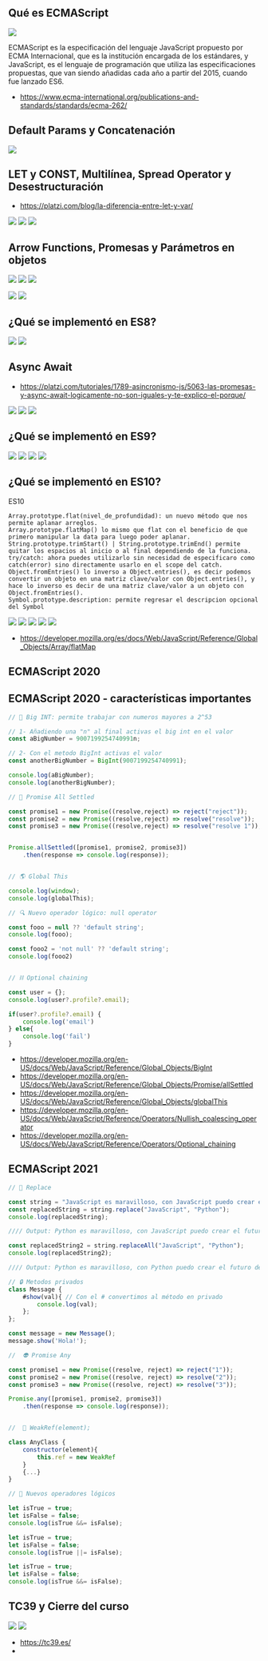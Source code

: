 ## Qué es ECMAScript

![](https://static.platzi.com/media/user_upload/Ecmascript-1-fed823a0-1c2e-47e1-86db-1415e9b5cf59.jpg)

ECMAScript es la especificación del lenguaje JavaScript propuesto por ECMA Internacional, que es la institución encargada de los estándares, y JavaScript, es el lenguaje de programación que utiliza las especificaciones propuestas, que van siendo añadidas cada año a partir del 2015, cuando fue lanzado ES6.
* https://www.ecma-international.org/publications-and-standards/standards/ecma-262/

## Default Params y Concatenación

![](https://static.platzi.com/media/user_upload/concatenar-114428ac-0a8f-4b62-873f-c56150d36e39.jpg)

## LET y CONST, Multilínea, Spread Operator y Desestructuración
* https://platzi.com/blog/la-diferencia-entre-let-y-var/

![](https://static.platzi.com/media/user_upload/const-vs-let-vs-var-f3270d36-0e39-4e0d-8ed1-2681991b84b2.jpg)
![](https://static.platzi.com/media/user_upload/clase3-f6295861-ee62-441c-9e2c-a77ce80e138c.jpg)
![](https://static.platzi.com/media/user_upload/screencapture-notion-so-LET-y-CONST-Multil-nea-Spread-Operator-y-Desestructuraci-n-bb6819677ce141b5a7579db302fb0369-2020-07-19-00_18_54-aacaa34f-f167-4bbe-9e3a-06a3f5b5df55.jpg)

## Arrow Functions, Promesas y Parámetros en objetos

![](https://static.platzi.com/media/user_upload/promesas%20y%20arrow-1c9f187c-8225-407b-955c-8ddcf7c55e1a.jpg)
![](https://static.platzi.com/media/user_upload/clase4-672ff552-c1f4-480c-b72e-72a5ec231146.jpg)
![](https://static.platzi.com/media/user_upload/screencapture-notion-so-Arrow-Functions-Promesas-y-Par-metros-en-objetos-7888048977474e55bb31b693523aaef9-2020-07-19-04_31_17-aa5bd09b-03de-411c-85fd-477629c1d153.jpg)

![](https://static.platzi.com/media/user_upload/Captura%20de%20Pantalla%202021-12-31%20a%20la%28s%29%2017.01.29-178ff2d6-0f7c-4b13-a8b1-fda33e4d4078.jpg)
![](https://static.platzi.com/media/user_upload/Captura%20de%20Pantalla%202021-12-31%20a%20la%28s%29%2017.02.01-4deba3a3-d486-4d45-93db-20700c1c0daf.jpg)

## ¿Qué se implementó en ES8?

![](https://static.platzi.com/media/user_upload/es8-ecebde83-3dfb-463d-bc7b-634fdfd3db7c.jpg)
![](https://static.platzi.com/media/user_upload/screencapture-notion-so-ES8-a9139c36e71c493c83c8dc39a46068b4-2020-07-20-02_11_38-5eca0fac-491d-481b-8f9f-17ddd27c3448.jpg)

## Async Await

* https://platzi.com/tutoriales/1789-asincronismo-js/5063-las-promesas-y-async-await-logicamente-no-son-iguales-y-te-explico-el-porque/

![](https://static.platzi.com/media/user_upload/code-4f79f5be-29ee-4aaa-811d-f979f7775e36.jpg)
![](https://static.platzi.com/media/user_upload/async-d87698c4-3ec4-4641-a7f8-c34226eae456.jpg)
![](https://static.platzi.com/media/user_upload/screencapture-notion-so-ES8-a9139c36e71c493c83c8dc39a46068b4-2020-07-20-02_40_57-3d9252cd-b733-4168-9ada-9af2cf213c66.jpg)

## ¿Qué se implementó en ES9?
![](https://static.platzi.com/media/user_upload/es9-123c47e0-2616-4c47-a9ae-667a7c16edb1.jpg)
![](https://static.platzi.com/media/user_upload/screencapture-notion-so-ES9-dbfdb7d8eb824cebb9c2c0422a30348e-2020-07-20-04_39_25-0e351bec-ce78-4c39-b9cd-08f90b1e3b5e.jpg)
![](https://static.platzi.com/media/user_upload/factura-2430c226-66d6-4696-883e-0679a7137463.jpg)
![](https://static.platzi.com/media/user_upload/C9-67833877-400f-4020-ac32-7116c4d1b84a.jpg)

## ¿Qué se implementó en ES10?

ES10

    Array.prototype.flat(nivel_de_profundidad): un nuevo método que nos permite aplanar arreglos.
    Array.prototype.flatMap() lo mismo que flat con el beneficio de que primero manipular la data para luego poder aplanar.
    String.prototype.trimStart() | String.prototype.trimEnd() permite quitar los espacios al inicio o al final dependiendo de la funciona.
    try/catch: ahora puedes utilizarlo sin necesidad de especificaro como catch(error) sino directamente usarlo en el scope del catch.
    Object.fromEntries() lo inverso a Object.entries(), es decir podemos convertir un objeto en una matriz clave/valor con Object.entries(), y hace lo inverso es decir de una matriz clave/valor a un objeto con Object.fromEntries().
    Symbol.prototype.description: permite regresar el descripcion opcional del Symbol
    
![](https://static.platzi.com/media/user_upload/es10-7c43b7ce-f0e5-4a94-a741-ea31d46b8eb8.jpg)
![](https://static.platzi.com/media/user_upload/screencapture-notion-so-ES10-9df22aa9e2d342abba574bf2843200aa-2020-07-20-05_09_26-3171599f-85f7-46e6-a9b6-4391905617b9.jpg)
![](https://static.platzi.com/media/user_upload/10-1-es10-array-flat-3d622513-0efb-4bcb-a521-f0970c3239f5.jpg)
![](https://static.platzi.com/media/user_upload/10-2-es10-array-flatMap-1892b42d-a1c1-4e96-8381-4acf7d54e5d9.jpg)
![](https://static.platzi.com/media/user_upload/10-2-es10-array-flatMap-resultado-0bd6fd1b-4e01-40e8-a4a5-feaed3663d0f.jpg)

* https://developer.mozilla.org/es/docs/Web/JavaScript/Reference/Global_Objects/Array/flatMap

## ECMAScript 2020

## ECMAScript 2020 - características importantes

```js
// 🔢 Big INT: permite trabajar con numeros mayores a 2^53

// 1- Añadiendo una "n" al final activas el big int en el valor
const aBigNumber = 9007199254740991n;

// 2- Con el metodo BigInt activas el valor
const anotherBigNumber = BigInt(9007199254740991);

console.log(aBigNumber);
console.log(anotherBigNumber);

// 🤝 Promise All Settled

const promise1 = new Promise((resolve,reject) => reject("reject"));
const promise2 = new Promise((resolve,reject) => resolve("resolve"));
const promise3 = new Promise((resolve,reject) => resolve("resolve 1"));


Promise.allSettled([promise1, promise2, promise3])
    .then(response => console.log(response));


// 🌎 Global This

console.log(window);
console.log(globalThis);

// 🔍 Nuevo operador lógico: null operator

const fooo = null ?? 'default string';
console.log(fooo);

const fooo2 = 'not null' ?? 'default string';
console.log(fooo2)


// ⛓ Optional chaining

const user = {};
console.log(user?.profile?.email);

if(user?.profile?.email) {
    console.log('email')
} else{
    console.log('fail')
}
```

* https://developer.mozilla.org/en-US/docs/Web/JavaScript/Reference/Global_Objects/BigInt
* https://developer.mozilla.org/en-US/docs/Web/JavaScript/Reference/Global_Objects/Promise/allSettled
* https://developer.mozilla.org/en-US/docs/Web/JavaScript/Reference/Global_Objects/globalThis
* https://developer.mozilla.org/en-US/docs/Web/JavaScript/Reference/Operators/Nullish_coalescing_operator
* https://developer.mozilla.org/en-US/docs/Web/JavaScript/Reference/Operators/Optional_chaining

## ECMAScript 2021

```js
// 🧯 Replace

const string = "JavaScript es maravilloso, con JavaScript puedo crear el futuro de la web.";
const replacedString = string.replace("JavaScript", "Python");
console.log(replacedString);

//// Output: Python es maravilloso, con JavaScript puedo crear el futuro de la web.

const replacedString2 = string.replaceAll("JavaScript", "Python");
console.log(replacedString2);

//// Output: Python es maravilloso, con Python puedo crear el futuro de la web.

// 🔒 Metodos privados
class Message {
    #show(val){ // Con el # convertimos al método en privado
        console.log(val);
    };
};

const message = new Message();
message.show('Hola!');

//  👽 Promise Any

const promise1 = new Promise((resolve, reject) => reject("1"));
const promise2 = new Promise((resolve, reject) => resolve("2"));
const promise3 = new Promise((resolve, reject) => resolve("3"));

Promise.any([promise1, promise2, promise3])
    .then(response => console.log(response));


//  🦴 WeakRef(element);

class AnyClass {
    constructor(element){
        this.ref = new WeakRef
    }
    {...}
}

// 🧪 Nuevos operadores lógicos

let isTrue = true;
let isFalse = false;
console.log(isTrue &&= isFalse);

let isTrue = true;
let isFalse = false;
console.log(isTrue ||= isFalse);

let isTrue = true;
let isFalse = false;
console.log(isTrue &&= isFalse);
```

## TC39 y Cierre del curso

![](https://static.platzi.com/media/user_upload/IMG_D9D082386FA8-1-4d43d884-0cfd-4645-9cf4-d6c030985704.jpg)
![](https://static.platzi.com/media/user_upload/JavaScript%20ECMA-cb68fa75-9797-4604-bf0c-ad083aad6d3c.jpg)

* https://tc39.es/
* 
